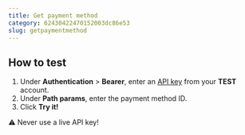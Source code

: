 ```yaml
---
title: Get payment method
category: 62430422470152003dc86e53
slug: getpaymentmethod
---
```


## How to test

1. Under **Authentication** > **Bearer**, enter an [API key](/websites#site-id-api-key-and-security-code) from your **TEST** account.
2. Under **Path params**, enter the payment method ID.
2. Click **Try it!**

:warning: Never use a live API key!